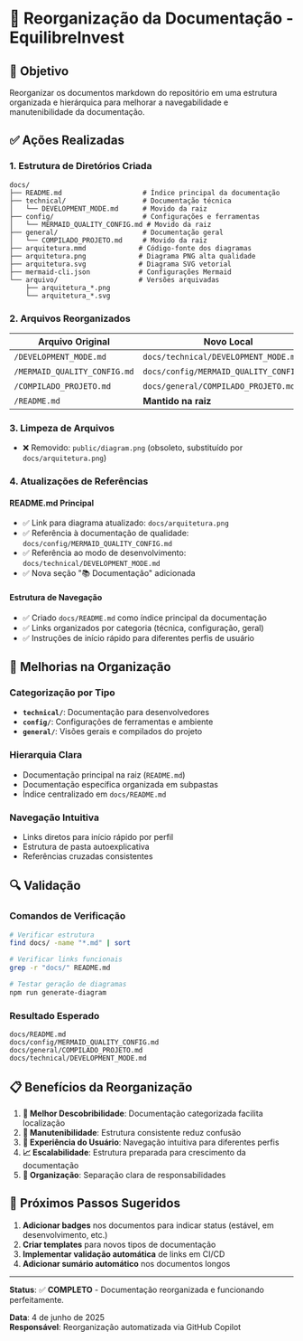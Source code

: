 # 📁 Reorganização da Documentação - EquilibreInvest

## 🎯 Objetivo

Reorganizar os documentos markdown do repositório em uma estrutura organizada e hierárquica para melhorar a navegabilidade e manutenibilidade da documentação.

## ✅ Ações Realizadas

### 1. **Estrutura de Diretórios Criada**

```
docs/
├── README.md                    # Índice principal da documentação
├── technical/                   # Documentação técnica
│   └── DEVELOPMENT_MODE.md      # Movido da raiz
├── config/                      # Configurações e ferramentas
│   └── MERMAID_QUALITY_CONFIG.md # Movido da raiz
├── general/                     # Documentação geral
│   └── COMPILADO_PROJETO.md     # Movido da raiz
├── arquitetura.mmd             # Código-fonte dos diagramas
├── arquitetura.png             # Diagrama PNG alta qualidade
├── arquitetura.svg             # Diagrama SVG vetorial
├── mermaid-cli.json            # Configurações Mermaid
└── arquivo/                    # Versões arquivadas
    ├── arquitetura_*.png
    └── arquitetura_*.svg
```

### 2. **Arquivos Reorganizados**

| Arquivo Original | Novo Local | Categoria |
|------------------|------------|-----------|
| `/DEVELOPMENT_MODE.md` | `docs/technical/DEVELOPMENT_MODE.md` | Técnica |
| `/MERMAID_QUALITY_CONFIG.md` | `docs/config/MERMAID_QUALITY_CONFIG.md` | Configuração |
| `/COMPILADO_PROJETO.md` | `docs/general/COMPILADO_PROJETO.md` | Geral |
| `/README.md` | **Mantido na raiz** | Principal |

### 3. **Limpeza de Arquivos**

- ❌ Removido: `public/diagram.png` (obsoleto, substituído por `docs/arquitetura.png`)

### 4. **Atualizações de Referências**

#### README.md Principal
- ✅ Link para diagrama atualizado: `docs/arquitetura.png`
- ✅ Referência à documentação de qualidade: `docs/config/MERMAID_QUALITY_CONFIG.md`
- ✅ Referência ao modo de desenvolvimento: `docs/technical/DEVELOPMENT_MODE.md`
- ✅ Nova seção "📚 Documentação" adicionada

#### Estrutura de Navegação
- ✅ Criado `docs/README.md` como índice principal da documentação
- ✅ Links organizados por categoria (técnica, configuração, geral)
- ✅ Instruções de início rápido para diferentes perfis de usuário

## 🎨 Melhorias na Organização

### **Categorização por Tipo**
- **`technical/`**: Documentação para desenvolvedores
- **`config/`**: Configurações de ferramentas e ambiente
- **`general/`**: Visões gerais e compilados do projeto

### **Hierarquia Clara**
- Documentação principal na raiz (`README.md`)
- Documentação específica organizada em subpastas
- Índice centralizado em `docs/README.md`

### **Navegação Intuitiva**
- Links diretos para início rápido por perfil
- Estrutura de pasta autoexplicativa
- Referências cruzadas consistentes

## 🔍 Validação

### Comandos de Verificação
```bash
# Verificar estrutura
find docs/ -name "*.md" | sort

# Verificar links funcionais
grep -r "docs/" README.md

# Testar geração de diagramas
npm run generate-diagram
```

### Resultado Esperado
```
docs/README.md
docs/config/MERMAID_QUALITY_CONFIG.md
docs/general/COMPILADO_PROJETO.md  
docs/technical/DEVELOPMENT_MODE.md
```

## 📋 Benefícios da Reorganização

1. **🎯 Melhor Descobribilidade**: Documentação categorizada facilita localização
2. **🔄 Manutenibilidade**: Estrutura consistente reduz confusão
3. **👥 Experiência do Usuário**: Navegação intuitiva para diferentes perfis
4. **📈 Escalabilidade**: Estrutura preparada para crescimento da documentação
5. **🧹 Organização**: Separação clara de responsabilidades

## 🚀 Próximos Passos Sugeridos

1. **Adicionar badges** nos documentos para indicar status (estável, em desenvolvimento, etc.)
2. **Criar templates** para novos tipos de documentação
3. **Implementar validação automática** de links em CI/CD
4. **Adicionar sumário automático** nos documentos longos

---

**Status**: ✅ **COMPLETO** - Documentação reorganizada e funcionando perfeitamente.

**Data**: 4 de junho de 2025  
**Responsável**: Reorganização automatizada via GitHub Copilot
